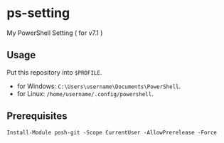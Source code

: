 # ps-setting
My PowerShell Setting ( for v7.1 )

## Usage
Put this repository into `$PROFILE`.
- for Windows: `C:\Users\username\Documents\PowerShell`.
- for Linux: `/home/username/.config/powershell`.

## Prerequisites

```
Install-Module posh-git -Scope CurrentUser -AllowPrerelease -Force
```

